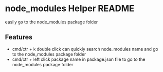 # node_modules Helper README
easily go to the node_modules package folder

## Features

- cmd/ctr + k double click can quickly search node_modules name and go to the node_modules package folder
- cmd/ctr + left click package name in package.json file to go to the node_modules package folder

